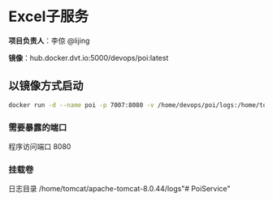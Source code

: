 # Excel子服务
**项目负责人**：李倞 @lijing

**镜像**：hub.docker.dvt.io:5000/devops/poi:latest

## 以镜像方式启动
```bash
docker run -d --name poi -p 7007:8080 -v /home/devops/poi/logs:/home/tomcat/apache-tomcat-8.0.44/logs hub.docker.dvt.io:5000/devops/poi:latest
```
### 需要暴露的端口
程序访问端口 8080
### 挂载卷
日志目录 /home/tomcat/apache-tomcat-8.0.44/logs"# PoiService" 
